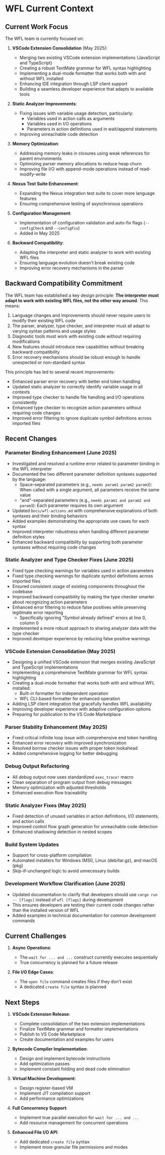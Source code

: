# WFL Current Context

## Current Work Focus

The WFL team is currently focused on:

1. **VSCode Extension Consolidation** (May 2025):
   - Merging two existing VSCode extension implementations (JavaScript and TypeScript)
   - Creating a robust TextMate grammar for WFL syntax highlighting
   - Implementing a dual-mode formatter that works both with and without WFL installed
   - Enhancing IDE integration through LSP client support
   - Building a seamless developer experience that adapts to available tools

2. **Static Analyzer Improvements**:
   - Fixing issues with variable usage detection, particularly:
     - Variables used in action calls as arguments
     - Variables used in I/O operations
     - Parameters in action definitions used in wait/append statements
   - Improving unreachable code detection

3. **Memory Optimization**:
   - Addressing memory leaks in closures using weak references for parent environments
   - Optimizing parser memory allocations to reduce heap churn
   - Improving file I/O with append-mode operations instead of read-modify-write

4. **Nexus Test Suite Enhancement**:
   - Expanding the Nexus integration test suite to cover more language features
   - Ensuring comprehensive testing of asynchronous operations

5. **Configuration Management**:
   - Implementation of configuration validation and auto-fix flags (`--configCheck` and `--configFix`)
   - Added in May 2025

6. **Backward Compatibility**:
   - Adapting the interpreter and static analyzer to work with existing WFL files
   - Ensuring language evolution doesn't break existing code
   - Improving error recovery mechanisms in the parser

## Backward Compatibility Commitment

The WFL team has established a key design principle: **The interpreter must adapt to work with existing WFL files, not the other way around**. This means:

1. Language changes and improvements should never require users to modify their existing WFL code
2. The parser, analyzer, type checker, and interpreter must all adapt to varying syntax patterns and usage styles
3. Diagnostic tools must work with existing code without requiring modifications
4. New features should introduce new capabilities without breaking backward compatibility
5. Error recovery mechanisms should be robust enough to handle unexpected or non-standard syntax

This principle has led to several recent improvements:
- Enhanced parser error recovery with better end token handling
- Updated static analyzer to correctly identify variable usage in all contexts
- Improved type checker to handle file handling and I/O operations consistently
- Enhanced type checker to recognize action parameters without requiring code changes
- Improved error filtering to ignore duplicate symbol definitions across imported files

## Recent Changes

### Parameter Binding Enhancement (June 2025)
- Investigated and resolved a runtime error related to parameter binding in the WFL interpreter
- Documented the two different parameter definition syntaxes supported by the language:
  - Space-separated parameters (e.g., `needs param1 param2 param3`): When called with a single argument, all parameters receive the same value
  - "and"-separated parameters (e.g., `needs param1 and param2 and param3`): Each parameter requires its own argument
- Updated `Docs/wfl-actions.md` with comprehensive explanations of both syntaxes and their binding behaviors
- Added examples demonstrating the appropriate use cases for each syntax
- Improved interpreter robustness when handling different parameter definition styles
- Enhanced backward compatibility by supporting both parameter syntaxes without requiring code changes

### Static Analyzer and Type Checker Fixes (June 2025)
- Fixed type checking warnings for variables used in action parameters
- Fixed type checking warnings for duplicate symbol definitions across imported files
- Ensured consistent usage of existing components throughout the codebase
- Improved backward compatibility by making the type checker smarter about recognizing action parameters
- Enhanced error filtering to reduce false positives while preserving legitimate error reporting
  - Specifically ignoring "Symbol already defined" errors at line 0, column 0
- Implemented a more robust approach to sharing analyzer data with the type checker
- Improved developer experience by reducing false positive warnings

### VSCode Extension Consolidation (May 2025)
- Designing a unified VSCode extension that merges existing JavaScript and TypeScript implementations
- Implementing a comprehensive TextMate grammar for WFL syntax highlighting
- Creating a dual-mode formatter that works both with and without WFL installed:
  - Built-in formatter for independent operation
  - WFL CLI-based formatter for enhanced operation
- Adding LSP client integration that gracefully handles WFL availability
- Improving developer experience with adaptive configuration options
- Preparing for publication to the VS Code Marketplace

### Parser Stability Enhancement (May 2025)
- Fixed critical infinite loop issue with comprehensive end token handling
- Enhanced error recovery with improved synchronization
- Resolved borrow checker issues with proper token lookahead
- Added comprehensive logging for better debugging

### Debug Output Refactoring
- All debug output now uses standardized `exec_trace!` macro
- Clean separation of program output from debug messages
- Memory optimization with adjusted thresholds
- Enhanced execution flow traceability

### Static Analyzer Fixes (May 2025)
- Fixed detection of unused variables in action definitions, I/O statements, and action calls
- Improved control flow graph generation for unreachable code detection
- Enhanced shadowing detection in nested scopes

### Build System Updates
- Support for cross-platform compilation
- Automated installers for Windows (MSI), Linux (deb/tar.gz), and macOS (pkg)
- Skip-if-unchanged logic to avoid unnecessary builds

### Development Workflow Clarification (June 2025)
- Updated documentation to clarify that developers should use `cargo run -- [flags]` instead of `wfl [flags]` during development
- This ensures developers are testing their current code changes rather than the installed version of WFL
- Added examples in technical documentation for common development commands

## Current Challenges

1. **Async Operations**:
   - The `wait for ... and ...` construct currently executes sequentially
   - True concurrency is planned for a future release

2. **File I/O Edge Cases**:
   - The `open file` command creates files if they don't exist
   - A dedicated `create file` syntax is planned

## Next Steps

1. **VSCode Extension Release**:
   - Complete consolidation of the two extension implementations
   - Finalize TextMate grammar and formatter implementations
   - Publish to VS Code Marketplace
   - Create documentation and examples for users

2. **Bytecode Compiler Implementation**:
   - Design and implement bytecode instructions
   - Add optimization passes
   - Implement constant folding and dead code elimination

3. **Virtual Machine Development**:
   - Design register-based VM
   - Implement JIT compilation support
   - Add performance optimizations

4. **Full Concurrency Support**:
   - Implement true parallel execution for `wait for ... and ...`
   - Add resource management for concurrent operations

5. **Enhanced File I/O API**:
   - Add dedicated `create file` syntax
   - Implement more granular file permissions and modes